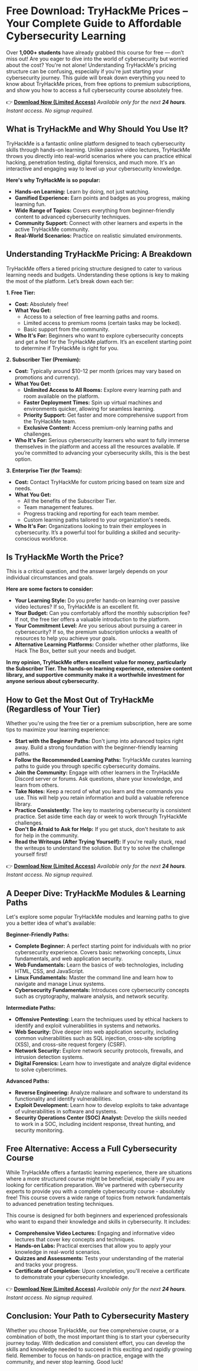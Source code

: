 # Free Download: TryHackMe Prices – Your Complete Guide to Affordable Cybersecurity Learning

Over **1,000+ students** have already grabbed this course for free — don’t miss out!
Are you eager to dive into the world of cybersecurity but worried about the cost? You're not alone! Understanding TryHackMe's pricing structure can be confusing, especially if you're just starting your cybersecurity journey. This guide will break down everything you need to know about TryHackMe prices, from free options to premium subscriptions, and show you how to access a full cybersecurity course absolutely free.

👉 [**Download Now (Limited Access)**](https://udemywork.com/tryhackme-prices)
_Available only for the next **24 hours**. Instant access. No signup required._

## What is TryHackMe and Why Should You Use It?

TryHackMe is a fantastic online platform designed to teach cybersecurity skills through hands-on learning. Unlike passive video lectures, TryHackMe throws you directly into real-world scenarios where you can practice ethical hacking, penetration testing, digital forensics, and much more. It's an interactive and engaging way to level up your cybersecurity knowledge.

**Here's why TryHackMe is so popular:**

*   **Hands-on Learning:** Learn by doing, not just watching.
*   **Gamified Experience:** Earn points and badges as you progress, making learning fun.
*   **Wide Range of Topics:** Covers everything from beginner-friendly content to advanced cybersecurity techniques.
*   **Community Support:** Connect with other learners and experts in the active TryHackMe community.
*   **Real-World Scenarios:** Practice on realistic simulated environments.

## Understanding TryHackMe Pricing: A Breakdown

TryHackMe offers a tiered pricing structure designed to cater to various learning needs and budgets. Understanding these options is key to making the most of the platform. Let’s break down each tier:

**1. Free Tier:**

*   **Cost:** Absolutely free!
*   **What You Get:**
    *   Access to a selection of free learning paths and rooms.
    *   Limited access to premium rooms (certain tasks may be locked).
    *   Basic support from the community.
*   **Who It's For:** Beginners who want to explore cybersecurity concepts and get a feel for the TryHackMe platform. It’s an excellent starting point to determine if TryHackMe is right for you.

**2. Subscriber Tier (Premium):**

*   **Cost:** Typically around $10-12 per month (prices may vary based on promotions and currency).
*   **What You Get:**
    *   **Unlimited Access to All Rooms:** Explore every learning path and room available on the platform.
    *   **Faster Deployment Times:** Spin up virtual machines and environments quicker, allowing for seamless learning.
    *   **Priority Support:** Get faster and more comprehensive support from the TryHackMe team.
    *   **Exclusive Content:** Access premium-only learning paths and challenges.
*   **Who It's For:** Serious cybersecurity learners who want to fully immerse themselves in the platform and access all the resources available. If you’re committed to advancing your cybersecurity skills, this is the best option.

**3. Enterprise Tier (for Teams):**

*   **Cost:** Contact TryHackMe for custom pricing based on team size and needs.
*   **What You Get:**
    *   All the benefits of the Subscriber Tier.
    *   Team management features.
    *   Progress tracking and reporting for each team member.
    *   Custom learning paths tailored to your organization's needs.
*   **Who It's For:** Organizations looking to train their employees in cybersecurity. It’s a powerful tool for building a skilled and security-conscious workforce.

## Is TryHackMe Worth the Price?

This is a critical question, and the answer largely depends on your individual circumstances and goals.

**Here are some factors to consider:**

*   **Your Learning Style:** Do you prefer hands-on learning over passive video lectures? If so, TryHackMe is an excellent fit.
*   **Your Budget:** Can you comfortably afford the monthly subscription fee? If not, the free tier offers a valuable introduction to the platform.
*   **Your Commitment Level:** Are you serious about pursuing a career in cybersecurity? If so, the premium subscription unlocks a wealth of resources to help you achieve your goals.
*   **Alternative Learning Platforms:** Consider whether other platforms, like Hack The Box, better suit your needs and budget.

**In my opinion, TryHackMe offers excellent value for money, particularly the Subscriber Tier. The hands-on learning experience, extensive content library, and supportive community make it a worthwhile investment for anyone serious about cybersecurity.**

## How to Get the Most Out of TryHackMe (Regardless of Your Tier)

Whether you're using the free tier or a premium subscription, here are some tips to maximize your learning experience:

*   **Start with the Beginner Paths:** Don't jump into advanced topics right away. Build a strong foundation with the beginner-friendly learning paths.
*   **Follow the Recommended Learning Paths:** TryHackMe curates learning paths to guide you through specific cybersecurity domains.
*   **Join the Community:** Engage with other learners in the TryHackMe Discord server or forums. Ask questions, share your knowledge, and learn from others.
*   **Take Notes:** Keep a record of what you learn and the commands you use. This will help you retain information and build a valuable reference library.
*   **Practice Consistently:** The key to mastering cybersecurity is consistent practice. Set aside time each day or week to work through TryHackMe challenges.
*   **Don't Be Afraid to Ask for Help:** If you get stuck, don't hesitate to ask for help in the community.
*   **Read the Writeups (After Trying Yourself):** If you're really stuck, read the writeups to understand the solution. But try to solve the challenge yourself first!

👉 [**Download Now (Limited Access)**](https://udemywork.com/tryhackme-prices)
_Available only for the next **24 hours**. Instant access. No signup required._

## A Deeper Dive: TryHackMe Modules & Learning Paths

Let's explore some popular TryHackMe modules and learning paths to give you a better idea of what's available:

**Beginner-Friendly Paths:**

*   **Complete Beginner:** A perfect starting point for individuals with no prior cybersecurity experience. Covers basic networking concepts, Linux fundamentals, and web application security.
*   **Web Fundamentals:** Learn the basics of web technologies, including HTML, CSS, and JavaScript.
*   **Linux Fundamentals:** Master the command line and learn how to navigate and manage Linux systems.
*   **Cybersecurity Fundamentals:** Introduces core cybersecurity concepts such as cryptography, malware analysis, and network security.

**Intermediate Paths:**

*   **Offensive Pentesting:** Learn the techniques used by ethical hackers to identify and exploit vulnerabilities in systems and networks.
*   **Web Security:** Dive deeper into web application security, including common vulnerabilities such as SQL injection, cross-site scripting (XSS), and cross-site request forgery (CSRF).
*   **Network Security:** Explore network security protocols, firewalls, and intrusion detection systems.
*   **Digital Forensics:** Learn how to investigate and analyze digital evidence to solve cybercrimes.

**Advanced Paths:**

*   **Reverse Engineering:** Analyze malware and software to understand its functionality and identify vulnerabilities.
*   **Exploit Development:** Learn how to develop exploits to take advantage of vulnerabilities in software and systems.
*   **Security Operations Center (SOC) Analyst:** Develop the skills needed to work in a SOC, including incident response, threat hunting, and security monitoring.

## Free Alternative: Access a Full Cybersecurity Course

While TryHackMe offers a fantastic learning experience, there are situations where a more structured course might be beneficial, especially if you are looking for certification preparation. We've partnered with cybersecurity experts to provide you with a complete cybersecurity course - absolutely free! This course covers a wide range of topics from network fundamentals to advanced penetration testing techniques.

This course is designed for both beginners and experienced professionals who want to expand their knowledge and skills in cybersecurity. It includes:

*   **Comprehensive Video Lectures:** Engaging and informative video lectures that cover key concepts and techniques.
*   **Hands-on Labs:** Practical exercises that allow you to apply your knowledge in real-world scenarios.
*   **Quizzes and Assessments:** Tests your understanding of the material and tracks your progress.
*   **Certificate of Completion:** Upon completion, you'll receive a certificate to demonstrate your cybersecurity knowledge.

👉 [**Download Now (Limited Access)**](https://udemywork.com/tryhackme-prices)
_Available only for the next **24 hours**. Instant access. No signup required._

## Conclusion: Your Path to Cybersecurity Mastery

Whether you choose TryHackMe, our free comprehensive course, or a combination of both, the most important thing is to start your cybersecurity journey today. With dedication and consistent effort, you can develop the skills and knowledge needed to succeed in this exciting and rapidly growing field. Remember to focus on hands-on practice, engage with the community, and never stop learning. Good luck!
